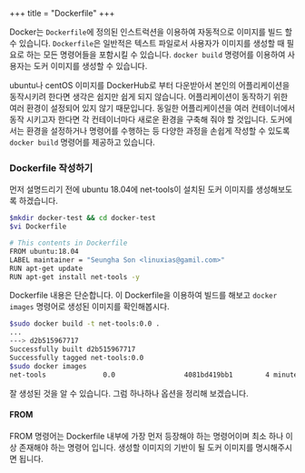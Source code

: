 +++
title = "Dockerfile"
+++

Docker는 `Dockerfile`에 정의된 인스트럭션을 이용하여 자동적으로 이미지를 빌드 할 수 있습니다. `Dockerfile`은 일반적은 텍스트 파일로서 사용자가 이미지를 생성할 때 필요로 하는 모든 명령어들을 포함시킬 수 있습니다. `docker build` 명령어를 이용하여 사용자는 도커 이미지를 생성할 수 있습니다. 

ubuntu나 centOS 이미지를 DockerHub로 부터 다운받아서 본인의 어플리케이션을 동작시키려 한다면 생각은 쉽지만 쉽게 되지 않습니다. 어플리케이션이 동작하기 위한 여러 환경이 설정되어 있지 않기 때문입니다. 동일한 어플리케이션을 여러 컨테이너에서 동작 시키고자 한다면 각 컨테이너마다 새로운 환경을 구축해 줘야 할 것입니다. 도커에서는 환경을 설정하거나 명령어를 수행하는 등 다양한 과정을 손쉽게 작성할 수 있도록 `docker build` 명령어를 제공하고 있습니다. 


### Dockerfile 작성하기

먼저 설명드리기 전에 ubuntu 18.04에 net-tools이 설치된 도커 이미지를 생성해보도록 하겠습니다.

```bash
$mkdir docker-test && cd docker-test
$vi Dockerfile

# This contents in Dockerfile
FROM ubuntu:18.04
LABEL maintainer = "Seungha Son <linuxias@gamil.com>"
RUN apt-get update
RUN apt-get install net-tools -y
```

Dockerfile 내용은 단순합니다. 이 Dockerfile을 이용하여 빌드를 해보고 `docker images` 명령어로 생성된 이미지를 확인해봅시다.

```bash
$sudo docker build -t net-tools:0.0 .
...
---> d2b515967717
Successfully built d2b515967717
Successfully tagged net-tools:0.0
$sudo docker images
net-tools              0.0                 4081bd419bb1        4 minutes ago       93.4MB
```
잘 생성된 것을 알 수 있습니다. 그럼 하나하나 옵션을 정리해 보겠습니다.

#### FROM

FROM 명령어는 Dockerfile 내부에 가장 먼저 등장해야 하는 명령어이며 최소 하나 이상 존재해야 하는 명령어 입니다. 생성할 이미지의 기반이 될 도커 이미지를 명시해주시면 됩니다.
